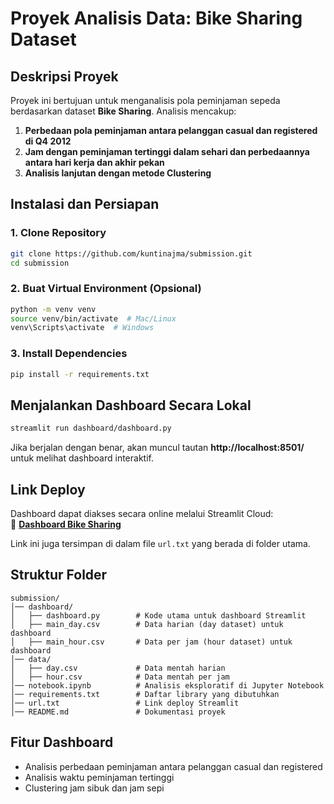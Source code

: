 # Proyek Analisis Data: Bike Sharing Dataset 

## Deskripsi Proyek  
Proyek ini bertujuan untuk menganalisis pola peminjaman sepeda berdasarkan dataset **Bike Sharing**. Analisis mencakup:  
1. **Perbedaan pola peminjaman antara pelanggan casual dan registered di Q4 2012**  
2. **Jam dengan peminjaman tertinggi dalam sehari dan perbedaannya antara hari kerja dan akhir pekan**  
3. **Analisis lanjutan dengan metode Clustering**  

## Instalasi dan Persiapan  
### 1. Clone Repository  
```bash
git clone https://github.com/kuntinajma/submission.git
cd submission
```

### 2. Buat Virtual Environment (Opsional)
```bash
python -m venv venv
source venv/bin/activate  # Mac/Linux
venv\Scripts\activate  # Windows
```

### 3. Install Dependencies  
```bash
pip install -r requirements.txt
```

## Menjalankan Dashboard Secara Lokal  
```bash
streamlit run dashboard/dashboard.py
```
Jika berjalan dengan benar, akan muncul tautan **http://localhost:8501/** untuk melihat dashboard interaktif.  

## Link Deploy  
Dashboard dapat diakses secara online melalui Streamlit Cloud:  
🔗 **[Dashboard Bike Sharing](https://kuntinajmajalia.streamlit.app/)**  

Link ini juga tersimpan di dalam file `url.txt` yang berada di folder utama.  

## Struktur Folder  
```
submission/
│── dashboard/
│   ├── dashboard.py        # Kode utama untuk dashboard Streamlit
│   ├── main_day.csv        # Data harian (day dataset) untuk dashboard
│   ├── main_hour.csv       # Data per jam (hour dataset) untuk dashboard
│── data/
│   ├── day.csv             # Data mentah harian
│   ├── hour.csv            # Data mentah per jam
│── notebook.ipynb          # Analisis eksploratif di Jupyter Notebook
│── requirements.txt        # Daftar library yang dibutuhkan
│── url.txt                 # Link deploy Streamlit
│── README.md               # Dokumentasi proyek
```

## Fitur Dashboard  
- Analisis perbedaan peminjaman antara pelanggan casual dan registered  
- Analisis waktu peminjaman tertinggi  
- Clustering jam sibuk dan jam sepi  
